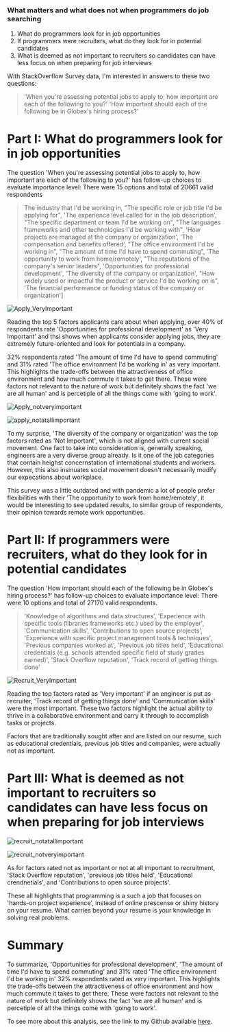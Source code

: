 ### What matters and what does not when programmers do job searching


1. What do programmers look for in job opportunities
2. If programmers were recruiters, what do they look for in potential candidates
3. What is deemed as not important to recruiters so candidates can have less focus on when preparing for job interviews


With StackOverflow Survey data, I'm interested in answers to these two questions: 
> 'When you're assessing potential jobs to apply to, how important are each of the following to you?'
> 'How important should each of the following be in Globex's hiring process?'


# Part I: What do programmers look for in job opportunities
The question 'When you're assessing potential jobs to apply to, how important are each of the following to you?' has follow-up choices to evaluate importance level:
There were 15 options and total of 20661 valid respondents

> The industry that I'd be working in,
 "The specific role or job title I'd be applying for",
 'The experience level called for in the job description',
 "The specific department or team I'd be working on",
 "The languages  frameworks  and other technologies I'd be working with",
 'How projects are managed at the company or organization',
 'The compensation and benefits offered',
 "The office environment I'd be working in",
 "The amount of time I'd have to spend commuting",
 'The opportunity to work from home/remotely',
 "The reputations of the company's senior leaders",
 'Opportunities for professional development',
 'The diversity of the company or organization',
 "How widely used or impactful the product or service I'd be working on is",
 'The financial performance or funding status of the company or organization']

![Apply_VeryImportant](Apply_VeryImportant.png)

Reading the top 5 factors applicants care about when applying, over 40% of respondents rate 'Opportunities for professional development' as 'Very Important' and thsi shows when applicants consider applying jobs, they are extremely future-oriented and look for potentials in a company.

32% respondents rated 'The amount of time I'd have to spend commuting' and 31% rated 'The office environment I'd be working in' as very important. This highlights the trade-offs between the attractiveness of office environment and how much commute it takes to get there. These were factors not relevant to the nature of work but definitely shows the fact 'we are all human' and is percetiple of all the things come with 'going to work'.

![Apply_notveryimportant](Apply_notveryimportant.png)

![apply_notatallimportant](apply_notatallimportant.png)

To my surprise, 'The diversity of the company or organization' was the top factors rated as 'Not Important', which is not aligned with current social movement. One fact to take into consideration is, generally speaking, engineers are a very diverse group already. Is it one of the job categories that contain heighst concernstation of international students and workers. However, this also insinuates social movement doesn't necessarily modify our expecations about workplace.

This survey was a little outdated and with pandemic a lot of people prefer flexibilities with their 'The opportunity to work from home/remotely', it would be interesting to see updated results, to similar group of respondents, their opinion towards remote work opportunities.



# Part II: If programmers were recruiters, what do they look for in potential candidates
The question 'How important should each of the following be in Globex's hiring process?' has follow-up choices to evaluate importance level:
There were 10 options and total of 27170 valid respondents.

>'Knowledge of algorithms and data structures',
 'Experience with specific tools (libraries  frameworks  etc.) used by the employer',
 'Communication skills',
 'Contributions to open source projects',
 'Experience with specific project management tools & techniques',
 'Previous companies worked at',
 'Previous job titles held',
 'Educational credentials (e.g. schools attended  specific field of study  grades earned)',
 'Stack Overflow reputation',
 'Track record of getting things done'
 
 ![Recruit_VeryImportant](Recruit_VeryImportant.png)
 
 
Reading the top factors rated as 'Very important' if an engineer is put as recruiter, 'Track record of getting things done' and 'Communication skills' were the most important. These two factors highlight the actual ability to thrive in a collaborative environment and carry it through to accomplish tasks or projects.

Factors that are traditionally sought after and are listed on our resume, such as educational credentials, previous job titles and companies, were actually not as important.

# Part III: What is deemed as not important to recruiters so candidates can have less focus on when preparing for job interviews


 ![recruit_notatallimportant](recruit_notatallimportant.png)

 ![recruit_notveryimportant](recruit_notveryimportant.png)

As for factors rated not as important or not at all important to recruitment, 'Stack Overflow reputation', 'previous job titles held', 'Educational crendnetials', and 'Contributions to open source projects'.

These all highlights that programming is a such a job that focuses on 'hands-on project experience', instead of online prescense or shiny history on your resume. What carries beyond your resume is your knowledge in solving real problems.

# Summary
To summarize, 'Opportunities for professional development', 'The amount of time I'd have to spend commuting' and 31% rated 'The office environment I'd be working in' 32% respondents rated as very important. This highlights the trade-offs between the attractiveness of office environment and how much commute it takes to get there. These were factors not relevant to the nature of work but definitely shows the fact 'we are all human' and is percetiple of all the things come with 'going to work'.



To see more about this analysis, see the link to my Github available [here]( t.ipynb).

 
